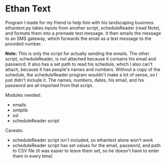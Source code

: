 # Ethan Text
 Program I made for my friend to help him with his landscaping business. ethantext.py takes inputs from another script, scheduleReader (read Note), and formats them into a premade text message. It then emails the message to an SMS gateway, which forwards the email as a text message to the provided number.

 **Note:**
  This is only the script for actually sending the emails. The other script, scheduleReader, is not attached because it contains his email and password. It also has a set path to read his schedule, which I also can't attach, because it has people's names and numbers. Without a copy of the schedule, the scheduleReader program wouldn't make a lot of sense, so I just didn't include it. The names, numbers, dates, his email, and his password are all imported from that script.

Modules needed:
- emails
- smtplib
- ssl
- scheduleReader script

Caveats:
- scheduleReader script isn't included, so ethantext alone won't work
- scheduleReader script has set values for the email, password, and path to CSV file (it was easier to leave them set, so he doesn't have to enter them in every time)
